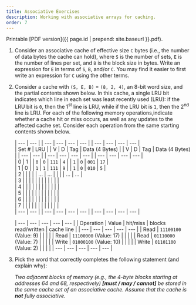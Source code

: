 ```yaml
---
title: Associative Exercises
description: Working with associative arrays for caching.
order: 7
---
```

Printable [PDF version]({{ page.id | prepend: site.baseurl }}.pdf).

1. Consider an associative cache of effective size `C` bytes (i.e., the number of data bytes the cache can hold), where `S` is the number of sets, `E` is the number of lines per set, and `B` is the block size in bytes. Write an expression for `E` in terms of `S`, `B`, and/or `C`. You may find it easier to first write an expression for `C` using the other terms.

2. Consider a cache with `(S, E, B)` = `(8, 2, 4)`, an 8-bit word size, and the partial
contents shown below. In this cache, a single LRU bit indicates which line in each set
was least recently used (LRU): if the LRU bit is `0`, then the 1<sup>st</sup> line is LRU, while if the
LRU bit is `1`, then the 2<sup>nd</sup> line is LRU. For each of the following memory operations,indicate whether a cache hit or miss occurs, as well as any updates to the affected
cache set. Consider each operation from the same starting contents shown below.

    | ---   | ---   | | --- | ---   | ---   | ---               |   | ---   | ---   | ---   | ---               |  
    | Set # | LRU   | | V   | D     | Tag   | Data (4 Bytes)    |   | V     | D     | Tag   | Data (4 Bytes)    |
    | ---   | ---   | | --- | ---   | ---   | ---               |   | ---   | ---   | ---   | ---               |  
    | 0     | 1     | | `0` | `0`   | `111` | `4`               |   | `1`   | `0`   | `001` | `17`              |  
    | 1     | 0     | | `1` | `1`   | `111` | `9`               |   | `1`   | `0`   | `010` | `5`               |  
    | 2     |       | |     |       | ...   | ...               |   |       |       | ...   | ...               |  
    | 3     |       | |     |       |       |                   |   |       |       |       |                   |  
    | 4     |       | |     |       |       |                   |   |       |       |       |                   |  
    | 5     |       | |     |       |       |                   |   |       |       |       |                   |  
    | 6     |       | |     |       |       |                   |   |       |       |       |                   |  
    | 7     |       | |     |       |       |                   |   |       |       |       |                   |  
    | ---   | ---   | | --- | ---   | ---   | ---               |   | ---   | ---   | ---   | ---               |  


    | ---       | ---                       | ---       | ---                   | ---           |
    | Operation | Value                     | hit/miss  | blocks read/written   | cache line    |
    | ---       | ---                       | ---       | ---                   | ---           |
    | Read      | `11100100` (Value: 9)     |           |                       |               |
    | Read      | `11100000` (Value: 17)    |           |                       |               |
    | Read      | `01110000` (Value: 7)     |           |                       |               |
    | Write     | `01000100` (Value: 10)    |           |                       |               |
    | Write     | `01101100` (Value: 2)     |           |                       |               |
    | ---       | ---                       | ---       | ---                   | ---           |



3. Pick the word that correctly completes the following statement (and explain why):

    *Two adjacent blocks of memory (e.g., the 4-byte blocks starting at addresses 64 and 68, respectively) **[must / may / cannot]** be stored in the same cache set of an associative cache. Assume that the cache is **not** fully associative.*